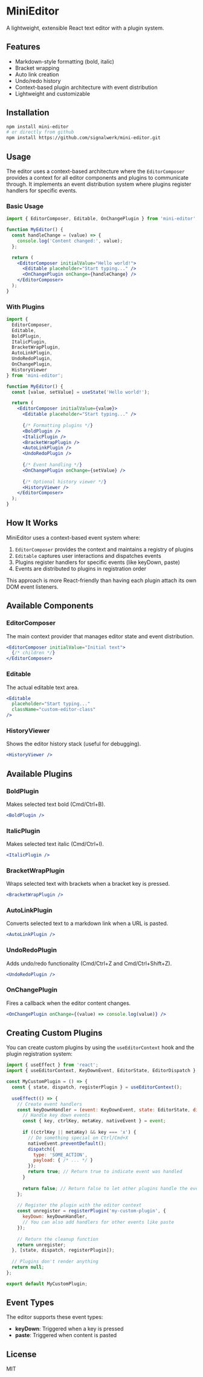 # MiniEditor

A lightweight, extensible React text editor with a plugin system.

## Features

- Markdown-style formatting (bold, italic)
- Bracket wrapping
- Auto link creation
- Undo/redo history
- Context-based plugin architecture with event distribution
- Lightweight and customizable

## Installation

```bash
npm install mini-editor
# or directly from github
npm install https://github.com/signalwerk/mini-editor.git
```

## Usage

The editor uses a context-based architecture where the `EditorComposer` provides a context for all editor components and plugins to communicate through. It implements an event distribution system where plugins register handlers for specific events.

### Basic Usage

```jsx
import { EditorComposer, Editable, OnChangePlugin } from 'mini-editor';

function MyEditor() {
  const handleChange = (value) => {
    console.log('Content changed:', value);
  };

  return (
    <EditorComposer initialValue="Hello world!">
      <Editable placeholder="Start typing..." />
      <OnChangePlugin onChange={handleChange} />
    </EditorComposer>
  );
}
```

### With Plugins

```jsx
import { 
  EditorComposer, 
  Editable, 
  BoldPlugin, 
  ItalicPlugin, 
  BracketWrapPlugin, 
  AutoLinkPlugin, 
  UndoRedoPlugin,
  OnChangePlugin,
  HistoryViewer
} from 'mini-editor';

function MyEditor() {
  const [value, setValue] = useState('Hello world!');

  return (
    <EditorComposer initialValue={value}>
      <Editable placeholder="Start typing..." />
      
      {/* Formatting plugins */}
      <BoldPlugin />
      <ItalicPlugin />
      <BracketWrapPlugin />
      <AutoLinkPlugin />
      <UndoRedoPlugin />
      
      {/* Event handling */}
      <OnChangePlugin onChange={setValue} />
      
      {/* Optional history viewer */}
      <HistoryViewer />
    </EditorComposer>
  );
}
```

## How It Works

MiniEditor uses a context-based event system where:

1. `EditorComposer` provides the context and maintains a registry of plugins
2. `Editable` captures user interactions and dispatches events
3. Plugins register handlers for specific events (like keyDown, paste)
4. Events are distributed to plugins in registration order

This approach is more React-friendly than having each plugin attach its own DOM event listeners.

## Available Components

### EditorComposer

The main context provider that manages editor state and event distribution.

```jsx
<EditorComposer initialValue="Initial text">
  {/* children */}
</EditorComposer>
```

### Editable

The actual editable text area.

```jsx
<Editable 
  placeholder="Start typing..." 
  className="custom-editor-class"
/>
```

### HistoryViewer

Shows the editor history stack (useful for debugging).

```jsx
<HistoryViewer />
```

## Available Plugins

### BoldPlugin

Makes selected text bold (Cmd/Ctrl+B).

```jsx
<BoldPlugin />
```

### ItalicPlugin

Makes selected text italic (Cmd/Ctrl+I).

```jsx
<ItalicPlugin />
```

### BracketWrapPlugin

Wraps selected text with brackets when a bracket key is pressed.

```jsx
<BracketWrapPlugin />
```

### AutoLinkPlugin

Converts selected text to a markdown link when a URL is pasted.

```jsx
<AutoLinkPlugin />
```

### UndoRedoPlugin

Adds undo/redo functionality (Cmd/Ctrl+Z and Cmd/Ctrl+Shift+Z).

```jsx
<UndoRedoPlugin />
```

### OnChangePlugin

Fires a callback when the editor content changes.

```jsx
<OnChangePlugin onChange={(value) => console.log(value)} />
```

## Creating Custom Plugins

You can create custom plugins by using the `useEditorContext` hook and the plugin registration system:

```jsx
import { useEffect } from 'react';
import { useEditorContext, KeyDownEvent, EditorState, EditorDispatch } from 'mini-editor';

const MyCustomPlugin = () => {
  const { state, dispatch, registerPlugin } = useEditorContext();
  
  useEffect(() => {
    // Create event handlers
    const keyDownHandler = (event: KeyDownEvent, state: EditorState, dispatch: EditorDispatch) => {
      // Handle key down events
      const { key, ctrlKey, metaKey, nativeEvent } = event;
      
      if ((ctrlKey || metaKey) && key === 'x') {
        // Do something special on Ctrl/Cmd+X
        nativeEvent.preventDefault();
        dispatch({
          type: 'SOME_ACTION',
          payload: { /* ... */ }
        });
        return true; // Return true to indicate event was handled
      }
      
      return false; // Return false to let other plugins handle the event
    };
    
    // Register the plugin with the editor context
    const unregister = registerPlugin('my-custom-plugin', {
      keyDown: keyDownHandler,
      // You can also add handlers for other events like paste
    });
    
    // Return the cleanup function
    return unregister;
  }, [state, dispatch, registerPlugin]);
  
  // Plugins don't render anything
  return null;
};

export default MyCustomPlugin;
```

## Event Types

The editor supports these event types:

- **keyDown**: Triggered when a key is pressed
- **paste**: Triggered when content is pasted

## License

MIT
